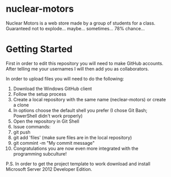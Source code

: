 nuclear-motors
==============

Nuclear Motors is a web store made by a group of students for a class. Guaranteed not to explode... maybe... sometimes... 78% chance...

Getting Started
===============
First in order to edit this repository you will need to make GitHub accounts.
After telling me your usernames I will then add you as collaborators.

In order to upload files you will need to do the following:

1. Download the Windows GitHub client
2. Follow the setup process
3. Create a local repository with the same name (neclear-motors) or create a clone
4. In options choose the default shell you prefer (I chose Git Bash; PowerShell didn't work properly)
5. Open the repository in Git Shell
6. Issue commands:
  1. git push
  2. git add 'files' (make sure files are in the local repository)
  3. git commint -m "My commit message"
7. Congratulations you are now even more integrated with the programming subculture!

P.S. In order to get the project template to work download and install Microsoft Server 2012 Developer Edition.
